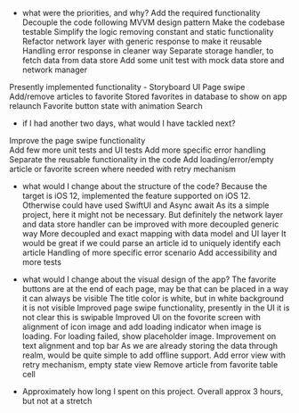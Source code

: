 
- what were the priorities, and why?
Add the required functionality
Decouple the code following MVVM design pattern
Make the codebase testable
Simplify the logic removing constant and static functionality
Refactor network layer with generic response to make it reusable
Handling error response in cleaner way
Separate storage handler, to fetch data from data store
Add some unit test with mock data store and network manager

Presently implemented functionality -
Storyboard UI
Page swipe
Add/remove articles to favorite
Stored favorites in database to show on app relaunch
Favorite button state with animation
Search

- if I had another two days, what would I have tackled next?

Improve the page swipe functionality  
Add few more unit tests and UI tests
Add more specific error handling
Separate the reusable functionality in the code
Add loading/error/empty article or favorite screen where needed with retry mechanism

- what would I change about the structure of the code?
Because the target is iOS 12, implemented the feature supported on iOS 12. Otherwise could have used SwiftUI and Async await
As its a simple project, here it might not be necessary. But definitely the network layer and data store handler can be improved with more decoupled generic way
More decoupled and exact mapping with data model and UI layer
It would be great if we could parse an article id to uniquely identify each article
Handling of more specific error scenario
Add accessibility and more tests 


- what would I change about the visual design of the app?
The favorite buttons are at the end of each page, may be that can be placed in a way it can always be visible
The title color is white, but in white background it is not visible
Improved page swipe functionality, presently in the UI it is not clear this is swipable
Improved UI on the fovorite screen with alignment of icon image and add loading indicator when image is loading. For loading failed, show placeholder image.
Improvement on text alignment and top bar
As we are already storing the data through realm, would be quite simple to add offline support. 
Add error view with retry mechanism, empty state view
Remove article from favorite table cell

- Approximately how long I spent on this project.
Overall approx 3 hours, but not at a stretch 
